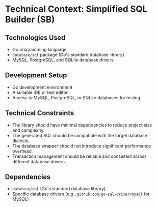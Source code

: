 # Technical Context: Simplified SQL Builder (SB)

## Technologies Used
- Go programming language
- `database/sql` package (Go's standard database library)
- MySQL, PostgreSQL, and SQLite database drivers

## Development Setup
- Go development environment
- A suitable IDE or text editor
- Access to MySQL, PostgreSQL, or SQLite databases for testing

## Technical Constraints
- The library should have minimal dependencies to reduce project size and complexity.
- The generated SQL should be compatible with the target database dialects.
- The database wrapper should not introduce significant performance overhead.
- Transaction management should be reliable and consistent across different database drivers.

## Dependencies
- `database/sql` (Go's standard database library)
- Specific database drivers (e.g., `github.com/go-sql-driver/mysql` for MySQL)

